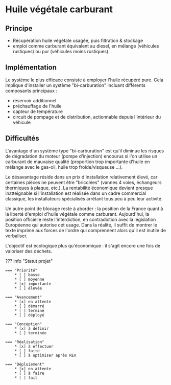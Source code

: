 # Huile végétale carburant

## Principe

- Récupération huile végétale usagée, puis filtration & stockage
- emploi comme carburant équivalent au diesel, en mélange (véhicules rustiques) ou pur (véhicules moins rustiques)

## Implémentation 

Le système le plus efficace consiste à employer l'huile récupéré pure.
Cela implique d'installer un système "bi-carburation" incluant différents composants principaux :
- réservoir additionnel
- préchauffage de l'huile
- capteur de température
- circuit de pompage et de distribution, actionnable depuis l'intérieur du véhicule

## Difficultés

L'avantage d'un système type "bi-carburation" est qu'il diminue les risques de dégradation du moteur (pompe d'injection) encourus si l'on utilise un carburant de mauvaise qualité (proportion trop importante d'huile en mélange avec le gas-oil, huile trop froide/visqueuse ...).

Le désavantage réside dans un prix d'installation relativement élevé, car certaines pièces ne peuvent être "bricolées" (vannes 4 voies, échangeurs thermiques à plaque, etc.). La rentabilité économique devient presque inatteignable si l'installation est réalisée dans un cadre commercial classique, les installateurs spécialisés arrêtant tous peu à peu leur activité.

Un autre point de blocage reste à aborder : la position de la France quant à la liberté d'emploi d'huile végétale comme carburant. Aujourd'hui, la position officielle reste l'interdiction, en contradiction avec la législation Européenne qui autorise cet usage. Dans la réalité, il suffit de montrer le texte imprimé aux forces de l'ordre qui comprennent alors qu'il est inutile de verbaliser.

L'objectif est écologique plus qu'économique : il s'agit encore une fois de valoriser des déchets.

??? info "Statut projet"

    === "Priorité"
        * [ ] basse
        * [ ] moyenne
        * [x] importante
        * [ ] élevée

    === "Avancement"
        * [x] en attente
        * [ ] démarré
        * [ ] terminé
        * [ ] déployé

    === "Conception"
        * [x] à définir
        * [ ] terminée

    === "Réalisation"
        * [x] à effectuer
        * [ ] faite
        * [ ] à optimiser après REX

    === "Déploiement"
        * [x] en attente
        * [ ] à faire
        * [ ] fait


